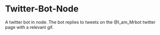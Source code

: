 # Twitter-Bot-Node
A twitter bot in node. The bot replies to tweets on the @I_am_Mrbot twitter page with a relevant gif.
